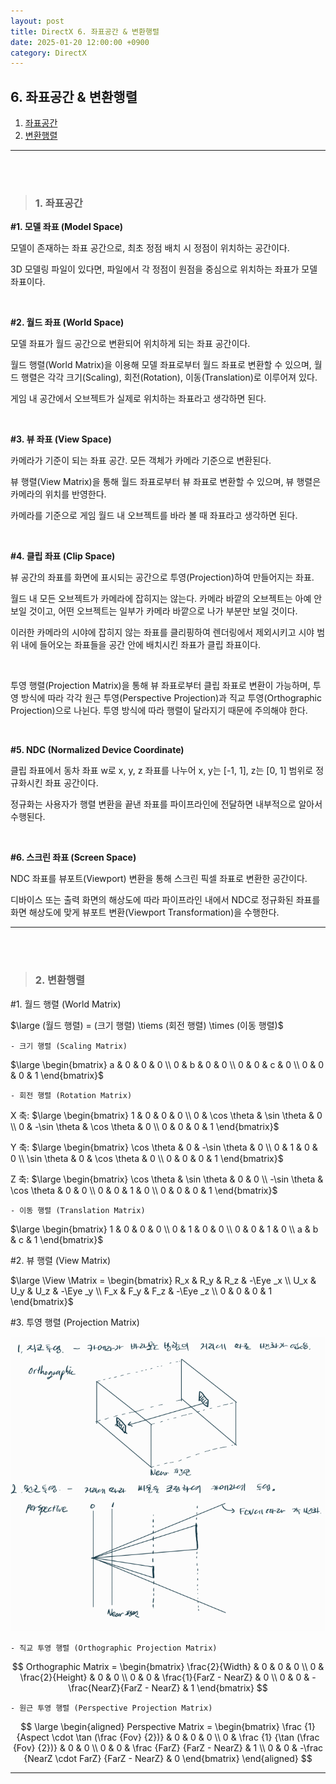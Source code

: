```yaml
---
layout: post
title: DirectX 6. 좌표공간 & 변환행렬
date: 2025-01-20 12:00:00 +0900
category: DirectX
---
```


## 6. 좌표공간 & 변환행렬

1. [좌표공간](#1-좌표공간)
2. [변환행렬](#2-변환행렬)

---

<br><br>

>### 1. 좌표공간

**\#1. 모델 좌표 (Model Space)**

모델이 존재하는 좌표 공간으로, 최초 정점 배치 시 정점이 위치하는 공간이다.

3D 모델링 파일이 있다면, 파일에서 각 정점이 원점을 중심으로 위치하는 좌표가 모델 좌표이다.

<br>

**\#2. 월드 좌표 (World Space)**

모델 좌표가 월드 공간으로 변환되어 위치하게 되는 좌표 공간이다.

월드 행렬(World Matrix)을 이용해 모델 좌표로부터 월드 좌표로 변환할 수 있으며, 월드 행렬은 각각 크기(Scaling), 회전(Rotation), 이동(Translation)로 이루어져 있다.

게임 내 공간에서 오브젝트가 실제로 위치하는 좌표라고 생각하면 된다.

<br>

**\#3. 뷰 좌표 (View Space)**

카메라가 기준이 되는 좌표 공간. 모든 객체가 카메라 기준으로 변환된다.

뷰 행렬(View Matrix)을 통해 월드 좌표로부터 뷰 좌표로 변환할 수 있으며, 뷰 행렬은 카메라의 위치를 반영한다.

카메라를 기준으로 게임 월드 내 오브젝트를 바라 볼 때 좌표라고 생각하면 된다.

<br>

**\#4. 클립 좌표 (Clip Space)**

뷰 공간의 좌표를 화면에 표시되는 공간으로 투영(Projection)하여 만들어지는 좌표.

월드 내 모든 오브젝트가 카메라에 잡히지는 않는다. 카메라 바깥의 오브젝트는 아예 안 보일 것이고, 어떤 오브젝트는 일부가 카메라 바깥으로 나가 부분만 보일 것이다.

이러한 카메라의 시야에 잡히지 않는 좌표를 클리핑하여 렌더링에서 제외시키고 시야 범위 내에 들어오는 좌표들을 공간 안에 배치시킨 좌표가 클립 좌표이다.

<br>

투영 행렬(Projection Matrix)을 통해 뷰 좌표로부터 클립 좌표로 변환이 가능하며, 투영 방식에 따라 각각 원근 투영(Perspective Projection)과 직교 투영(Orthographic Projection)으로 나뉜다. 투영 방식에 따라 행렬이 달라지기 때문에 주의해야 한다.

<br>

**\#5. NDC (Normalized Device Coordinate)**

클립 좌표에서 동차 좌표 w로 x, y, z 좌표를 나누어 x, y는 \[-1, 1\], z는 \[0, 1\] 범위로 정규화시킨 좌표 공간이다.

정규화는 사용자가 행렬 변환을 끝낸 좌표를 파이프라인에 전달하면 내부적으로 알아서 수행된다.

<br>

**\#6. 스크린 좌표 (Screen Space)**

NDC 좌표를 뷰포트(Viewport) 변환을 통해 스크린 픽셀 좌표로 변환한 공간이다.

디바이스 또는 출력 화면의 해상도에 따라 파이프라인 내에서 NDC로 정규화된 좌표를 화면 해상도에 맞게 뷰포트 변환(Viewport Transformation)을 수행한다.

---

<br><br>

>### 2. 변환행렬

\#1. 월드 행렬 (World Matrix)

$\large (월드 행렬) = (크기 행렬) \tiems (회전 행렬) \times (이동 행렬)$


	- 크기 행렬 (Scaling Matrix)

$\large \begin{bmatrix} a & 0 & 0 & 0 \\ 0 & b & 0 & 0 \\ 0 & 0 & c & 0 \\ 0 & 0 & 0 & 1  \end{bmatrix}$
 

	- 회전 행렬 (Rotation Matrix)

X 축:
$\large \begin{bmatrix} 1 & 0 & 0 & 0 \\ 0 & \cos \theta & \sin \theta & 0 \\ 0 & -\sin \theta & \cos \theta & 0 \\ 0 & 0 & 0 & 1  \end{bmatrix}$

Y 축:
$\large \begin{bmatrix} \cos \theta & 0 & -\sin \theta  & 0 \\  0 & 1 & 0 & 0 \\ \sin \theta & 0 & \cos \theta & 0 \\ 0 & 0 & 0 & 1  \end{bmatrix}$

Z 축:
$\large \begin{bmatrix} \cos \theta & \sin \theta & 0 & 0 \\ -\sin \theta & \cos \theta & 0 & 0 \\ 0 & 0 & 1 & 0 \\ 0 & 0 & 0 & 1  \end{bmatrix}$


	- 이동 행렬 (Translation Matrix)

$\large \begin{bmatrix} 1 & 0 & 0 & 0 \\ 0 & 1 & 0 & 0 \\ 0 & 0 & 1 & 0 \\ a & b & c & 1  \end{bmatrix}$



\#2. 뷰 행렬 (View Matrix)

$\large \View \Matrix = \begin{bmatrix} R_x & R_y & R_z & -\Eye _x \\ U_x & U_y & U_z & -\Eye _y \\ F_x & F_y & F_z & -\Eye _z \\ 0 & 0 & 0 & 1 \end{bmatrix}$


\#3. 투영 행렬 (Projection Matrix)

![alt text](\public\img\projection.png)

	- 직교 투영 행렬 (Orthographic Projection Matrix)
	
$$
Orthographic Matrix = \begin{bmatrix} 
\frac{2}{Width} & 0 & 0 & 0 \\
0 & \frac{2}{Height} & 0 & 0 \\
0 & 0 & \frac{1}{FarZ - NearZ} & 0 \\
0 & 0 & -\frac{NearZ}{FarZ - NearZ} & 1 
\end{bmatrix}
$$


	- 원근 투영 행렬 (Perspective Projection Matrix)

$$
\large 
\begin{aligned} 
Perspective Matrix = \begin{bmatrix} 
\frac {1} {Aspect \cdot \tan (\frac {Fov} {2})} & 0 & 0 & 0 \\ 
0 & \frac {1} {\tan (\frac {Fov} {2})} & 0 & 0 \\
0 & 0 & \frac {FarZ} {FarZ - NearZ} & 1 \\
0 & 0 & -\frac {NearZ \cdot FarZ} {FarZ - NearZ} & 0
\end{bmatrix}
\end{aligned}
$$


---
